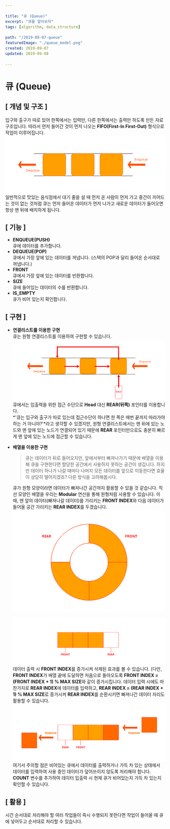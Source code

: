 ```yaml
---

title: "큐 (Queue)"
excerpt: "큐를 알아보자"
tags: [algorithm, data_structure]

path: "/2019-09-07-queue"
featuredImage: "./queue_model.png"
created: 2019-09-07
updated: 2019-09-08

---
```


# 큐 (Queue)
## \[ 개념 및 구조 \]  
  입구와 출구가 따로 있어 한쪽에서는 입력만, 다른 한쪽에서는 출력만 하도록 만든 자료구조입니다. 따라서 먼저 들어간 것이 먼저 나오는 **FIFO(First-In First-Out)** 형식으로 작업이 이루어집니다.  
  ![](queue_model.png)  
  일반적으로 맛있는 음식점에서 대기 줄을 설 때 먼저 온 사람이 먼저 가고 중간이 끼어드는 것이 없는 것처럼 큐는 먼저 들어온 데이터가 먼저 나가고 새로운 데이터가 들어오면 항상 맨 뒤에 배치하게 됩니다.  

## \[ 기능 \]  
  * **ENQUEUE(PUSH)**  
    큐에 데이터를 추가합니다.  
  * **DEQUEUE(POP)**  
    큐에서 가장 앞에 있는 데이터를 꺼냅니다. (스택의 POP과 달리 들어온 순서대로 꺼냅니다.)  
  * **FRONT**  
    큐에서 가장 앞에 있는 데이터를 반환합니다.  
  * **SIZE**  
    큐에 들어있는 데이터의 수를 반환합니다.  
  * **IS_EMPTY**  
    큐가 비어 있는지 확인합니다.  
    
## \[ 구현 \]  
* **연결리스트를 이용한 구현**  
  큐는 원형 연결리스트를 이용하여 구현할 수 있습니다.  
  ![](queue_linked_list.png)  
  큐에서는 입출력을 위한 접근 수단으로 **Head** 대신 **REAR(뒤쪽)** 포인터를 이용합니다.  
  *'큐는 입구와 출구가 따로 있는데 접근수단이 하나면 한 쪽은 매번 끝까지 따라가야 하는 거 아니야?'*라고 생각할 수 있겠지만, 원형 연결리스트에서는 맨 뒤에 있는 노드와 맨 앞에 있는 노드가 연결되어 있기 때문에 **REAR** 포인터만으로도 충분히 빠르게 맨 앞에 있는 노드에 접근할 수 있습니다.  
  
* **배열을 이용한 구현**  
  > 큐는 데이터가 뒤로 들어오지만, 앞에서부터 빠져나가기 때문에 배열을 이용해 큐을 구현한다면 할당한 공간에서 사용하지 못하는 공간이 생깁니다. 하지만 데이터 하나가 나갈 때마다 나머지 모든 데이터를 앞으로 이동한다면 효율이 상당히 떨어지겠죠? 다른 방식을 고려해봅시다.  
  
  큐가 원형 모양이라면 데이터가 빠져나간 공간까지 활용할 수 있을 것 같습니다. 직선 모양인 배열을 우리는 **Modular** 연산을 통해 원형처럼 사용할 수 있습니다. 이때, 맨 앞의 데이터(빠져나갈 데이터)를 가리키는 **FRONT INDEX**와 다음 데이터가 들어올 공간 가리키는 **REAR INDEX**를 두겠습니다.  
  ![](queue_array_circle.png)  
   
  ![](queue_array.png)  
  데이터 출력 시 **FRONT INDEX**를 증가시켜 삭제된 효과를 볼 수 있습니다. (다만, **FRONT INDEX**가 배열 끝에 도달하면 처음으로 돌아오도록 **FRONT INDEX = (FRONT INDEX + 1) % MAX SIZE**와 같이 증가시킵니다. 
  데이터 입력 시에도 마찬가지로 **REAR INDEX**에 데이터를 입력하고, **REAR INDEX = (REAR INDEX + 1) % MAX SIZE**로 증가시켜 **REAR INDEX**를 순환시키면 빠져나간 데이터 자리도 활용할 수 있습니다.  
  ![](queue_array_enqueue_dequeue.png)  
  여기서 주의할 점은 비어있는 큐에서 데이터를 출력하거나 가득 차 있는 상태에서 데이터를 입력하여 사용 중인 데이터가 덮어쓰이지 않도록 처리해야 합니다. **COUNT** 변수를 추가하여 데이터 입출력 시 현재 큐가 비어있는지 가득 차 있는지 확인할 수 있습니다.  

## \[ 활용 \]  
  시간 순서대로 처리해야 할 여러 작업들이 즉시 수행되지 못한다면 작업이 들어올 때 큐에 넣어두고 순서대로 처리할 수 있습니다.  